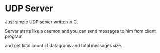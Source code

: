 # UDP Server

Just simple UDP server written in C.

Server starts like a daemon and you can send messages to him from client program

and get total count of datagrams and total messages size.